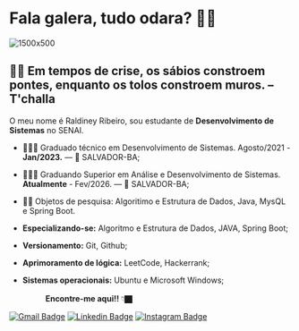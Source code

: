 
# Fala galera, tudo odara? 👋🏿 
![1500x500](https://user-images.githubusercontent.com/64384382/114404388-078f1680-9b7c-11eb-871f-990606ca2e61.jpg)
##  🧘🏿‍ Em tempos de crise, os sábios constroem pontes, enquanto os tolos constroem muros. – T'challa 


O meu nome é Raldiney Ribeiro, sou estudante de **Desenvolvimento de Sistemas** no SENAI.


- 👨🏿‍🏫 Graduado técnico em Desenvolvimento de Sistemas. Agosto/2021 - **Jan/2023.** — 📍 SALVADOR-BA;
- 👨🏿‍💼 Graduando Superior em Análise e Desenvolvimento de Sistemas. **Atualmente** - Fev/2026. — 📍 SALVADOR-BA;
- ✍🏿 Objetos de pesquisa: Algoritimo e Estrutura de Dados, Java, MysQL e Spring Boot.
- **Especializando-se:** Algoritmo e Estrutura de Dados, JAVA, Spring Boot;
- **Versionamento:** Git, Github;
- **Aprimoramento de lógica:** LeetCode, Hackerrank;

- **Sistemas operacionais:** Ubuntu e Microsoft Windows;




ㅤㅤㅤㅤㅤ**Encontre-me aqui!!**  👇🏿

[![Gmail Badge](https://img.shields.io/badge/-raldiney.santos@ba.estudante.senai.br-DEB887?style=flat-square&logo=Gmail&logoColor=white&link=mailto:raldiney.santos@ba.estudante.senai.br)](mailto:raldiney.santos@ba.estudante.senai.br)
[![Linkedin Badge](https://img.shields.io/badge/-LinkedIn-CD853F?style=flat-square&logo=Linkedin&logoColor=white&link=https://www.linkedin.com/in/raldineyr/)](https://www.linkedin.com/in/raldineyr/) [![Instagram Badge](https://img.shields.io/badge/-Instagram-A0522D?style=flat-square&logo=Instagram&logoColor=white&link=https://www.instagram.com/akin.oluwafemi/)](https://www.instagram.com/akin.oluwafemi/)











